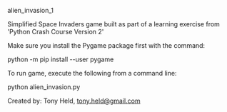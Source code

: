 alien_invasion_1

Simplified Space Invaders game built as part of a learning exercise from 'Python Crash Course Version 2'

Make sure you install the Pygame package first with the command:

python -m pip install --user pygame

To run game, execute the following from a command line:

python alien_invasion.py

Created by: Tony Held, tony.held@gmail.com
